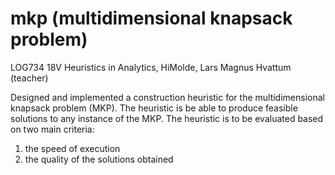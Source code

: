 # mkp (multidimensional knapsack problem)
LOG734 18V Heuristics in Analytics, HiMolde, Lars Magnus Hvattum (teacher)

Designed and implemented a construction heuristic for the multidimensional knapsack problem (MKP). The heuristic is be able to produce feasible solutions to any instance of the
MKP. The heuristic is to be evaluated based on two main criteria:
  1) the speed of execution
  2) the quality of the solutions obtained
